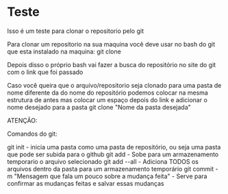 # Teste

Isso é um teste para clonar o repositorio pelo git



Para clonar um repositorio na sua maquina você deve usar no bash do git que esta instalado na maquina: 
  git clone <!--link do repositorio que deseja ser clonado na maquina-->
  
Depois disso o próprio bash vai fazer a busca do repositório no site do git com o link que foi passado


Caso você queira que o arquivo/repositorio seja clonado para uma pasta de nome diferente da do nome do repositório podemos colocar na mesma estrutura de antes mas colocar um espaço depois do link e adicionar o nome desejado para a pasta
  git clone <!--link do repositorio que deseja ser clonado na maquina--> "Nome da pasta desejada"
  
ATENÇÃO:

Comandos do git:

  git init - inicia uma pasta como uma pasta de repositório, ou seja uma pasta que pode ser subida para o github
  git add <!--Nome do arquivo--> - Sobe para um armazenamento temporario o arquivo selecionado
  git add --all - Adiciona TODOS os arquivos dentro da pasta para um armazenamento temporário
  git commit -m "Mensagem que fala um pouco sobre a mudança feita" - Serve para confirmar as mudanças feitas e salvar essas mudanças
